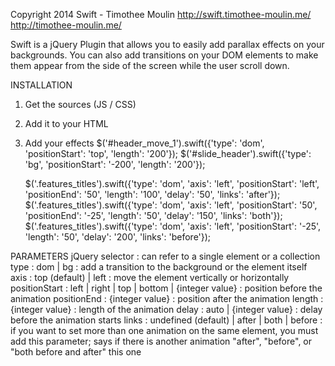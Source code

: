 Copyright 2014 Swift - Timothee Moulin
http://swift.timothee-moulin.me/
http://timothee-moulin.me/

Swift is a jQuery Plugin that allows you to easily add parallax effects on your backgrounds. You can also add transitions on your DOM elements to make them appear from the side of the screen while the user scroll down.

INSTALLATION
1. Get the sources (JS / CSS)
2. Add it to your HTML
    <link rel="stylesheet" href="css/swift.css">
    <script src="js/swift.js"></script>
3. Add your effects
	$('#header_move_1').swift({'type': 'dom', 'positionStart': 'top', 'length': '200'});
	$('#slide_header').swift({'type': 'bg', 'positionStart': '-200', 'length': '200'});

	$('.features_titles').swift({'type': 'dom', 'axis': 'left', 'positionStart': 'left', 'positionEnd': '50', 'length': '100', 'delay': '50', 'links': 'after'});
    $('.features_titles').swift({'type': 'dom', 'axis': 'left', 'positionStart': '50', 'positionEnd': '-25', 'length': '50', 'delay': '150', 'links': 'both'});
    $('.features_titles').swift({'type': 'dom', 'axis': 'left', 'positionStart': '-25', 'length': '50', 'delay': '200', 'links': 'before'});

PARAMETERS
	jQuery selector : can refer to a single element or a collection
	type : dom | bg : add a transition to the background or the element itself
	axis : top (default) | left : move the element vertically or horizontally
	positionStart : left | right | top | bottom | {integer value} : position before the animation
	positionEnd : {integer value} : position after the animation
	length : {integer value} : length of the animation
	delay : auto | {integer value} : delay before the animation starts
	links : undefined (default) | after | both | before : if you want to set more than one animation on the same element, you must add this parameter; says if there is another animation "after", "before", or "both before and after" this one